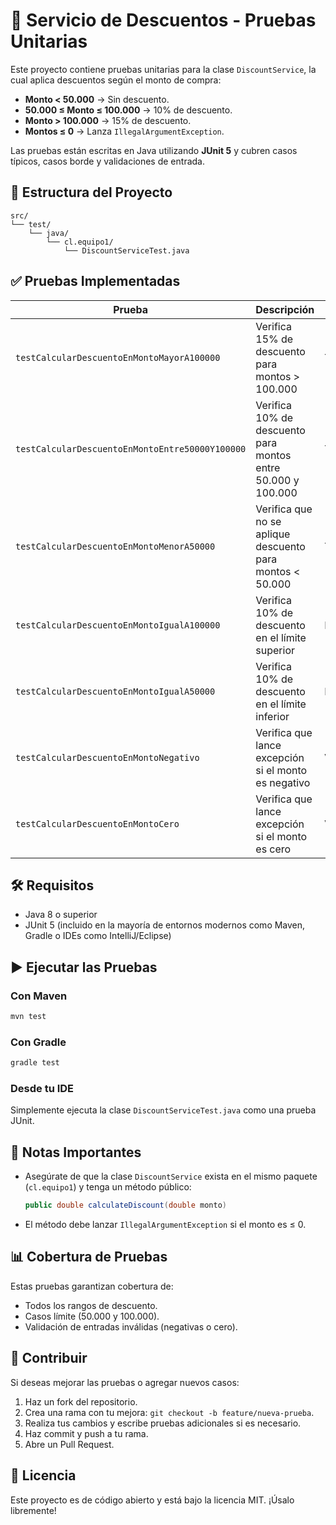 # 🧪 Servicio de Descuentos - Pruebas Unitarias

Este proyecto contiene pruebas unitarias para la clase `DiscountService`, la cual aplica descuentos según el monto de compra:

- **Monto < 50.000** → Sin descuento.
- **50.000 ≤ Monto ≤ 100.000** → 10% de descuento.
- **Monto > 100.000** → 15% de descuento.
- **Montos ≤ 0** → Lanza `IllegalArgumentException`.

Las pruebas están escritas en Java utilizando **JUnit 5** y cubren casos típicos, casos borde y validaciones de entrada.


## 📁 Estructura del Proyecto

```
src/
└── test/
    └── java/
        └── cl.equipo1/
            └── DiscountServiceTest.java
```


## ✅ Pruebas Implementadas

| Prueba | Descripción | Caso |
|--------|-------------|------|
| `testCalcularDescuentoEnMontoMayorA100000` | Verifica 15% de descuento para montos > 100.000 | Típico |
| `testCalcularDescuentoEnMontoEntre50000Y100000` | Verifica 10% de descuento para montos entre 50.000 y 100.000 | Típico |
| `testCalcularDescuentoEnMontoMenorA50000` | Verifica que no se aplique descuento para montos < 50.000 | Típico |
| `testCalcularDescuentoEnMontoIgualA100000` | Verifica 10% de descuento en el límite superior | Borde |
| `testCalcularDescuentoEnMontoIgualA50000` | Verifica 10% de descuento en el límite inferior | Borde |
| `testCalcularDescuentoEnMontoNegativo` | Verifica que lance excepción si el monto es negativo | Validación |
| `testCalcularDescuentoEnMontoCero` | Verifica que lance excepción si el monto es cero | Validación |


## 🛠️ Requisitos

- Java 8 o superior
- JUnit 5 (incluido en la mayoría de entornos modernos como Maven, Gradle o IDEs como IntelliJ/Eclipse)


## ▶️ Ejecutar las Pruebas

### Con Maven

```bash
mvn test
```

### Con Gradle

```bash
gradle test
```

### Desde tu IDE

Simplemente ejecuta la clase `DiscountServiceTest.java` como una prueba JUnit.


## 📌 Notas Importantes

- Asegúrate de que la clase `DiscountService` exista en el mismo paquete (`cl.equipo1`) y tenga un método público:
  ```java
  public double calculateDiscount(double monto)
  ```
- El método debe lanzar `IllegalArgumentException` si el monto es ≤ 0.


## 📊 Cobertura de Pruebas

Estas pruebas garantizan cobertura de:

- Todos los rangos de descuento.
- Casos límite (50.000 y 100.000).
- Validación de entradas inválidas (negativas o cero).


## 🤝 Contribuir

Si deseas mejorar las pruebas o agregar nuevos casos:

1. Haz un fork del repositorio.
2. Crea una rama con tu mejora: `git checkout -b feature/nueva-prueba`.
3. Realiza tus cambios y escribe pruebas adicionales si es necesario.
4. Haz commit y push a tu rama.
5. Abre un Pull Request.


## 📄 Licencia

Este proyecto es de código abierto y está bajo la licencia MIT. ¡Úsalo libremente!
